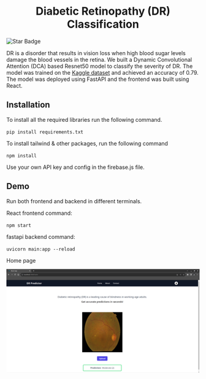 <h1 align="center"> Diabetic Retinopathy (DR) Classification </h1>

<img src="https://img.shields.io/static/v1?label=%F0%9F%8C%9F&message=If%20Useful&style=style=flat&color=BC4E99" alt="Star Badge"/>

DR is a disorder that results in vision loss when high blood sugar levels damage the blood vessels in the retina. We built a Dynamic Convolutional Attention (DCA) based Resnet50 model to classify the severity of DR. The model was trained on the [Kaggle dataset](https://www.kaggle.com/c/aptos2019-blindness-detection/data) and achieved an accuracy of 0.79. The model was deployed using FastAPI and the frontend was built using React.

## Installation
To install all the required libraries run the following command.

`pip install requirements.txt`

To install tailwind & other packages, run the following command

`npm install`

Use your own API key and config in the firebase.js file.

## Demo

Run both frontend and backend in different terminals.

React frontend command:

`npm start`

fastapi backend command:

`uvicorn main:app --reload`

Home page

<img alt="classification" src="assets/classify.png"> </img>
